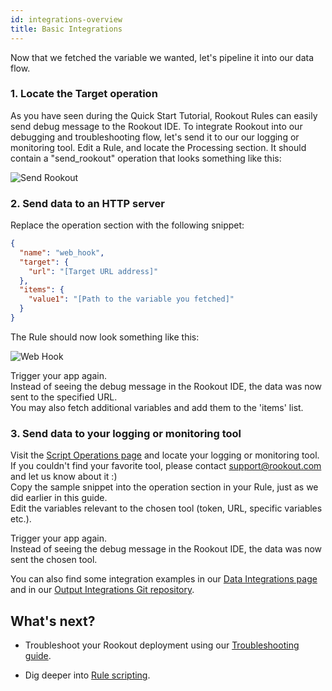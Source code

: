 ```yaml
---
id: integrations-overview
title: Basic Integrations
---
```


Now that we fetched the variable we wanted, let's pipeline it into our data flow.

### 1. Locate the Target operation

As you have seen during the Quick Start Tutorial, Rookout Rules can easily send debug message to the Rookout IDE.</b>
To integrate Rookout into our debugging and troubleshooting flow, let's send it to our our logging or monitoring tool.</b>
Edit a Rule, and locate the Processing section.</b>
It should contain a "send_rookout" operation that looks something like this:</b>

![Send Rookout](/img/screenshots/basic_integration_1.png)

### 2. Send data to an HTTP server

Replace the operation section with the following snippet:

```json
{
  "name": "web_hook",
  "target": {
    "url": "[Target URL address]"
  },
  "items": {
    "value1": "[Path to the variable you fetched]"
  }
}
```

The Rule should now look something like this:

![Web Hook](/img/screenshots/basic_integration_2.png)

Trigger your app again.<br/>
Instead of seeing the debug message in the Rookout IDE, the data was now sent to the specified URL.<br/>
You may also fetch additional variables and add them to the 'items' list.

### 3. Send data to your logging or monitoring tool

Visit the [Script Operations page](rules-operations.md) and locate your logging or monitoring tool.<br/>
If you couldn't find your favorite tool, please contact support@rookout.com and let us know about it :)<br/>
Copy the sample snippet into the operation section in your Rule, just as we did earlier in this guide.<br/>
Edit the variables relevant to the chosen tool (token, URL, specific variables etc.).

Trigger your app again.<br/>
Instead of seeing the debug message in the Rookout IDE, the data was now sent the chosen tool.

You can also find some integration examples in our [Data Integrations page](integrations-home.md) and in our [Output Integrations Git repository](https://github.com/Rookout/deployment-examples).

## What's next?

- Troubleshoot your Rookout deployment using our [Troubleshooting guide](troubleshooting-rules.md).

- Dig deeper into [Rule scripting](rules-index.md).